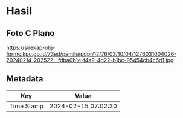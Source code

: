 # Hasil

## Foto C Plano

https://sirekap-obj-formc.kpu.go.id/73ed/pemilu/pdpr/12/76/03/10/04/1276031004026-20240214-202522--fdba0b1e-f4a9-4d22-b1bc-95454cb4c6d1.jpg


## Metadata

| Key        | Value               |
| ---------- | ------------------- |
| Time Stamp | 2024-02-15 07:02:30 |



